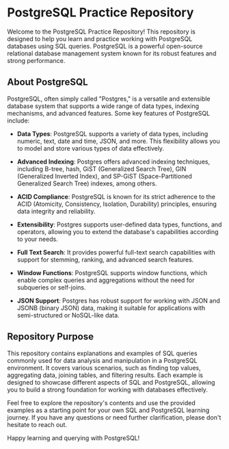 # PostgreSQL Practice Repository

Welcome to the PostgreSQL Practice Repository! This repository is designed to help you learn and practice working with PostgreSQL databases using SQL queries. PostgreSQL is a powerful open-source relational database management system known for its robust features and strong performance. 

## About PostgreSQL

PostgreSQL, often simply called "Postgres," is a versatile and extensible database system that supports a wide range of data types, indexing mechanisms, and advanced features. Some key features of PostgreSQL include:

- **Data Types**: PostgreSQL supports a variety of data types, including numeric, text, date and time, JSON, and more. This flexibility allows you to model and store various types of data effectively.

- **Advanced Indexing**: Postgres offers advanced indexing techniques, including B-tree, hash, GiST (Generalized Search Tree), GIN (Generalized Inverted Index), and SP-GiST (Space-Partitioned Generalized Search Tree) indexes, among others.

- **ACID Compliance**: PostgreSQL is known for its strict adherence to the ACID (Atomicity, Consistency, Isolation, Durability) principles, ensuring data integrity and reliability.

- **Extensibility**: Postgres supports user-defined data types, functions, and operators, allowing you to extend the database's capabilities according to your needs.

- **Full Text Search**: It provides powerful full-text search capabilities with support for stemming, ranking, and advanced search features.

- **Window Functions**: PostgreSQL supports window functions, which enable complex queries and aggregations without the need for subqueries or self-joins.

- **JSON Support**: Postgres has robust support for working with JSON and JSONB (binary JSON) data, making it suitable for applications with semi-structured or NoSQL-like data.

## Repository Purpose

This repository contains explanations and examples of SQL queries commonly used for data analysis and manipulation in a PostgreSQL environment. It covers various scenarios, such as finding top values, aggregating data, joining tables, and filtering results. Each example is designed to showcase different aspects of SQL and PostgreSQL, allowing you to build a strong foundation for working with databases effectively.

Feel free to explore the repository's contents and use the provided examples as a starting point for your own SQL and PostgreSQL learning journey. If you have any questions or need further clarification, please don't hesitate to reach out.

Happy learning and querying with PostgreSQL!
